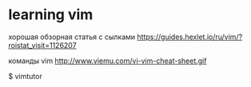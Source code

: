# learning vim
хорошая обзорная статья с сылками
https://guides.hexlet.io/ru/vim/?roistat_visit=1126207

команды vim
http://www.viemu.com/vi-vim-cheat-sheet.gif

$ vimtutor
